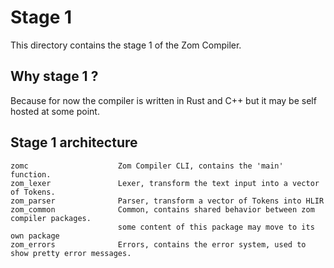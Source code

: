 Stage 1
=======

This directory contains the stage 1 of the Zom Compiler.

Why stage 1 ?
-------------

Because for now the compiler is written in Rust and C++ but it may be self hosted at some point.

Stage 1 architecture
--------------------

```
zomc                    Zom Compiler CLI, contains the 'main' function.
zom_lexer               Lexer, transform the text input into a vector of Tokens.
zom_parser              Parser, transform a vector of Tokens into HLIR
zom_common              Common, contains shared behavior between zom compiler packages.
                        some content of this package may move to its own package
zom_errors              Errors, contains the error system, used to show pretty error messages.
```
